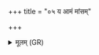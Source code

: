 +++
title = "०५ य आमं मांसम्"

+++
<details><summary>मूलम् (GR)</summary>

य आमं मांसम् अदन्ति  
पौरुषेयं च ये क्रविर् +++(Bhatt. krimir)+++  
गर्भान् खादन्ति केशवाः ।  
अरायान् अस्या भंससो  
मुष्कयोर् अप हन्मसि ॥
</details>